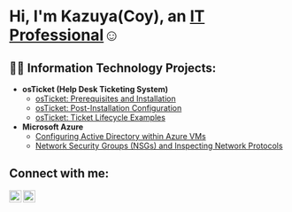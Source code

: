 <h1>Hi, I'm Kazuya(Coy), an <a href="https://www.linkedin.com/in/coy-king-643329267/">IT Professional</a>☺</h1>

<h2>👨‍💻 Information Technology Projects:</h2>

- <b>osTicket (Help Desk Ticketing System)</b>
  - [osTicket: Prerequisites and Installation](https://github.com/Akashix0/osticket-prereqs)
  - [osTicket: Post-Installation Configuration](https://github.com/Akashix0/post-install-config)
  - [osTicket: Ticket Lifecycle Examples](https://github.com/Akashix0/ticket-lifecycle)
- <b>Microsoft Azure</b>
  - [Configuring Active Directory within Azure VMs](https://github.com/Akashix0/configure-ad)
  - [Network Security Groups (NSGs) and Inspecting Network Protocols](https://github.com/Akashix0/azure-network-protocols)

<h2>Connect with me:</h2>

[<img align="left" alt="Josh | LinkedIn" width="22px" src="https://cdn.jsdelivr.net/npm/simple-icons@v3/icons/linkedin.svg" />][linkedin]
[<img align="left" alt="Josh | Instagram" width="22px" src="https://cdn.jsdelivr.net/npm/simple-icons@v3/icons/instagram.svg" />][instagram]

[instagram]: https://www.instagram.com/kazunyax
[linkedin]: https://www.linkedin.com/in/coy-king-643329267/
